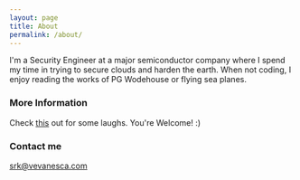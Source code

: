 ```yaml
---
layout: page
title: About
permalink: /about/
---
```


I'm a Security Engineer at a major semiconductor company where I spend my time in trying to secure clouds and harden the earth. When not coding, I enjoy reading the works of PG Wodehouse or flying sea planes.  

### More Information

Check <a href="https://www.quantumofserendipity.blogspot.com">this</a> out for some laughs. You're Welcome! :) 

### Contact me

[srk@vevanesca.com](mailto:email@domain.com)
